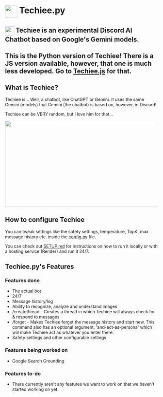 # <img src="https://github.com/MerBudd/Techiee.js/assets/82082386/43cc9180-c22f-4418-8949-9834a5066089" width="40" height="40" align=top> Techiee.py

## <img src="https://github.com/MerBudd/Techiee.js/assets/82082386/43cc9180-c22f-4418-8949-9834a5066089" width="30" height="30" align=top> Techiee is an experimental Discord AI Chatbot based on Google's Gemini models.

## This is the Python version of Techiee! There is a JS version available, however, that one is much less developed. Go to [Techiee.js](https://github.com/MerBudd/Techiee.js) for that.

## What is Techiee?

Techiee is... Well, a chatbot, like ChatGPT or Gemini. It uses the same Gemini (models) that Gemini (the chatbot) is based on, however, in Discord!

Techiee can be VERY random, but I love him for that...

<img src="https://github.com/MerBudd/Techiee.js/assets/82082386/d9b79ff9-9274-4959-8cd6-317026625c84" width=540 height=283>


## How to configure Techiee

You can tweak settings like the safety settings, temperature, TopK, max message history etc. inside the [config.py](https://github.com/MerBudd/Techiee.py/blob/main/config.py) file.

You can check out [SETUP.md](https://github.com/MerBudd/Techiee.py/blob/main/SETUP.md) for instructions on how to run it locally or with a hosting service (Render) and run it 24/7.


## Techiee.py's Features

### Features done

- The actual bot
- 24/7
- Message history/log
- Ability to recognize, analyze and understand images
- /createthread - Creates a thread in which Techiee will always check for & respond to messages
- /forget - Makes Techiee forget the message history and start new. This command also has an optional argument, 'and-act-as-persona' which will make Techiee act as whatever you enter there.
- Safety settings and other configurable settings

### Features being worked on

- Google Search Grounding

### Features to-do

- There currently aren't any features we want to work on that we haven't started working on yet.
